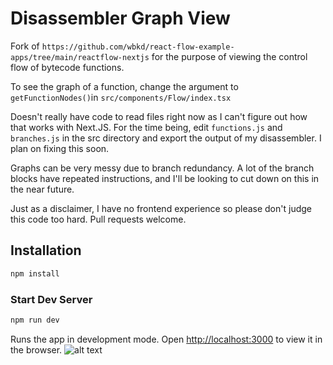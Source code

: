 # Disassembler Graph View

Fork of `https://github.com/wbkd/react-flow-example-apps/tree/main/reactflow-nextjs` for the purpose of viewing the control flow of bytecode functions.

To see the graph of a function, change the argument to `getFunctionNodes()`in `src/components/Flow/index.tsx`

Doesn't really have code to read files right now as I can't figure out how that works with Next.JS. For the time being, edit `functions.js` and `branches.js` in the src directory and export the output of my disassembler. I plan on fixing this soon.

Graphs can be very messy due to branch redundancy. A lot of the branch blocks have repeated instructions, and I'll be looking to cut down on this in the near future.

Just as a disclaimer, I have no frontend experience so please don't judge this code too hard. Pull requests welcome.

## Installation

```sh
npm install
```

### Start Dev Server

```sh
npm run dev
```

Runs the app in development mode. Open [http://localhost:3000](http://localhost:3000) to view it in the browser.
![alt text](https://github.com/umasii/disassembler-graph-view/blob/main/example.jpeg?raw=true)

